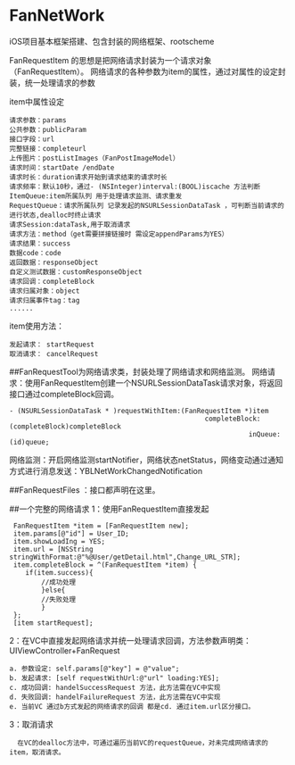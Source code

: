 # FanNetWork
iOS项目基本框架搭建、包含封装的网络框架、rootscheme

FanRequestItem 的思想是把网络请求封装为一个请求对象（FanRequestItem）。
网络请求的各种参数为item的属性，通过对属性的设定封装，统一处理请求的参数

item中属性设定

    请求参数：params
    公共参数：publicParam
    接口字段：url
    完整链接：completeurl
    上传图片：postListImages（FanPostImageModel）
    请求时间：startDate /endDate
    请求时长：duration请求开始到请求结束的请求时长
    请求频率：默认10秒，通过- (NSInteger)interval:(BOOL)iscache 方法判断
    ItemQueue:item所属队列 用于处理请求监测、请求重发
    RequestQueue：请求所属队列 记录发起的NSURLSessionDataTask ，可判断当前请求的进行状态,dealloc时终止请求
    请求Session:dataTask,用于取消请求
    请求方法：method（get需要拼接链接时 需设定appendParams为YES）
    请求结果：success
    数据code：code
    返回数据：responseObject
    自定义测试数据：customResponseObject
    请求回调：completeBlock
    请求归属对象：object
    请求归属事件tag：tag
    ......
    
item使用方法：

    发起请求： startRequest
    取消请求： cancelRequest
    
##FanRequestTool为网络请求类，封装处理了网络请求和网络监测。
网络请求：使用FanRequestItem创建一个NSURLSessionDataTask请求对象，将返回接口通过completeBlock回调。
    
    - (NSURLSessionDataTask * )requestWithItem:(FanRequestItem *)item
                                                     completeBlock:(completeBlock)completeBlock
                                                                inQueue:(id)queue;
                                                                
网络监测：开启网络监测startNotifier，网络状态netStatus，网络变动通过通知方式进行消息发送：YBLNetWorkChangedNotification

##FanRequestFiles ：接口都声明在这里。


##一个完整的网络请求
     1：使用FanRequestItem直接发起
     
     FanRequestItem *item = [FanRequestItem new];
     item.params[@"id"] = User_ID;
     item.showLoadIng = YES;
     item.url = [NSString stringWithFormat:@"%@User/getDetail.html",Change_URL_STR];
     item.completeBlock = ^(FanRequestItem *item) {
        if(item.success){
            //成功处理
            }else{
            //失败处理
            }
     };
     [item startRequest];

 2：在VC中直接发起网络请求并统一处理请求回调，方法参数声明类：UIViewController+FanRequest
 
    a. 参数设定: self.params[@"key"] = @"value";
    b. 发起请求: [self requestWithUrl:@"url" loading:YES];
    c. 成功回调: handelSuccessRequest 方法，此方法需在VC中实现
    d. 失败回调: handelFailureRequest 方法，此方法需在VC中实现
    e. 当前VC 通过b方式发起的网络请求的回调 都是cd. 通过item.url区分接口。
     
3：取消请求
   
      在VC的dealloc方法中，可通过遍历当前VC的requestQueue，对未完成网络请求的item，取消请求。


    
    
